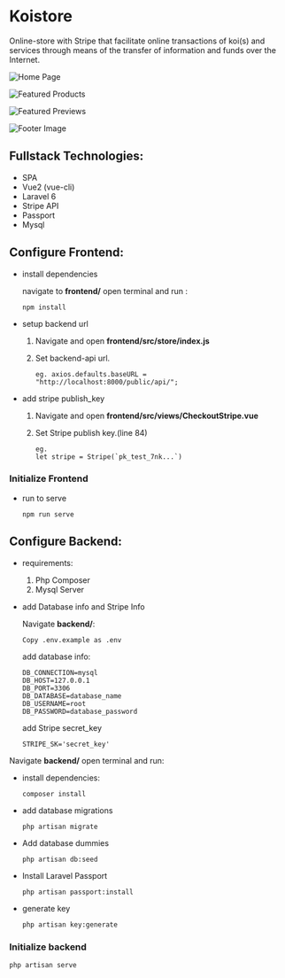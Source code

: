 # Koistore

Online-store with Stripe that facilitate online transactions of koi(s) and services through means of the transfer of information and funds over the Internet.

![Home Page](https://user-images.githubusercontent.com/52310638/197668400-6d03cd94-157d-4b77-85f3-1d791c97a0d7.png?raw=true)

![Featured Products](https://user-images.githubusercontent.com/52310638/197669076-d4a30c4f-f583-4afd-a4e9-affa28392667.png)

![Featured Previews](https://user-images.githubusercontent.com/52310638/197669190-3be580f8-b47d-4e45-9afc-7a27be5b147d.png)

![Footer Image](https://user-images.githubusercontent.com/52310638/197669364-4ca757d2-49fe-4005-b2fa-dc76f137e35a.png)

## Fullstack Technologies:
- SPA
- Vue2 (vue-cli)
- Laravel 6
- Stripe API
- Passport
- Mysql

## Configure Frontend:

- install dependencies

  navigate to **frontend/** open terminal and run :

  `npm install`

- setup backend url

  1.  Navigate and open **frontend/src/store/index.js**

  2.  Set backend-api url.

          eg. axios.defaults.baseURL = "http://localhost:8000/public/api/";

- add stripe publish_key

  1.  Navigate and open **frontend/src/views/CheckoutStripe.vue**

  2.  Set Stripe publish key.(line 84)

          eg.
          let stripe = Stripe(`pk_test_7nk...`)

### Initialize Frontend

- run to serve

  `npm run serve`

## Configure Backend:

- requirements:

  1. Php Composer
  2. Mysql Server

- add Database info and Stripe Info

  Navigate **backend/**:

  `Copy .env.example as .env`

  add database info:

  ```
  DB_CONNECTION=mysql
  DB_HOST=127.0.0.1
  DB_PORT=3306
  DB_DATABASE=database_name
  DB_USERNAME=root
  DB_PASSWORD=database_password
  ```

  add Stripe secret_key

  ```
  STRIPE_SK='secret_key'
  ```

Navigate **backend/** open terminal and run:

- install dependencies:

  `composer install`

- add database migrations

  `php artisan migrate`

- Add database dummies

  `php artisan db:seed`

- Install Laravel Passport

  `php artisan passport:install`

- generate key

  `php artisan key:generate`

### Initialize backend

`php artisan serve`
